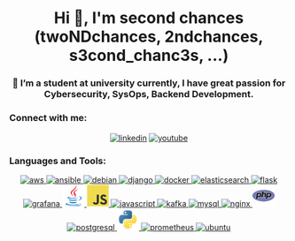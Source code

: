 <h1 align="center">Hi 👋, I'm second chances (twoNDchances, 2ndchances, s3cond_chanc3s, ...)</h1>
<h3 align="center">🌱 I’m a student at university currently, I have great passion for Cybersecurity, SysOps, Backend Development.</h3>

<h3 align="left">Connect with me:</h3>
<p align="center">
<a href="https://www.linkedin.com/in/xuan-thien-cao-2b1528243" target="blank"><img align="center" src="https://raw.githubusercontent.com/rahuldkjain/github-profile-readme-generator/master/src/images/icons/Social/linked-in-alt.svg" alt="linkedin" height="30" width="40" /></a>
<a href="https://www.youtube.com/@s3cond_chanc3s" target="blank"><img align="center" src="https://raw.githubusercontent.com/rahuldkjain/github-profile-readme-generator/master/src/images/icons/Social/youtube.svg" alt="youtube" height="30" width="40" /></a>
</p>

<h3 align="left">Languages and Tools:</h3>
<p align="center"> <a href="https://aws.amazon.com" target="_blank" rel="noreferrer"> <img src="https://i0.wp.com/amach.com/wp-content/uploads/2023/10/aww-logo-blue-background.png?resize=1024%2C1024&ssl=1" alt="aws" width="40" height="40"/> </a> <a href="https://www.ansible.com/" target="_blank" rel="noreferrer"> <img src="https://store-images.s-microsoft.com/image/apps.7382.2f126fc9-e5f7-4774-88d3-a5ffdefb6e0f.bed83f0a-19ad-416f-bf82-6d4bcbfb2142.c87160df-97e8-40a7-9c96-732e499d758c" alt="ansible" width="40" height="40"/> </a> <a href="https://www.debian.org/" target="_blank" rel="noreferrer"> <img src="https://upload.wikimedia.org/wikipedia/commons/thumb/6/66/Openlogo-debianV2.svg/1200px-Openlogo-debianV2.svg.png" alt="debian" width="35" height="40"/> </a> <a href="https://www.djangoproject.com/" target="_blank" rel="noreferrer"> <img src="https://www.svgrepo.com/show/353657/django-icon.svg" alt="django" width="40" height="40"/> </a> <a href="https://www.docker.com/" target="_blank" rel="noreferrer"> <img src="https://encrypted-tbn0.gstatic.com/images?q=tbn:ANd9GcRCAJH4R87uV3Rvncs3L3urjeNESAfJGTMTrA&s" alt="docker" width="40" height="40"/> </a> <a href="https://www.elastic.co" target="_blank" rel="noreferrer"> <img src="https://www.vectorlogo.zone/logos/elastic/elastic-icon.svg" alt="elasticsearch" width="40" height="40"/> </a> <a href="https://flask.palletsprojects.com/" target="_blank" rel="noreferrer"> <img src="https://icon.icepanel.io/Technology/png-shadow-512/Flask.png" alt="flask" width="40" height="40"/> </a> <a href="https://grafana.com" target="_blank" rel="noreferrer"> <img src="https://www.vectorlogo.zone/logos/grafana/grafana-icon.svg" alt="grafana" width="40" height="40"/> </a> <a href="https://www.java.com" target="_blank" rel="noreferrer"> <img src="https://raw.githubusercontent.com/devicons/devicon/master/icons/java/java-original.svg" alt="java" width="40" height="40"/> </a> <a href="https://developer.mozilla.org/en-US/docs/Web/JavaScript" target="_blank" rel="noreferrer"> <img src="https://raw.githubusercontent.com/devicons/devicon/master/icons/javascript/javascript-original.svg" alt="javascript" width="40" height="40"/> </a> <a href="https://brand.jquery.org/" target="_blank" rel="noreferrer"> <img src="https://cdn.worldvectorlogo.com/logos/jquery-4.svg" alt="javascript" width="40" height="40"/> </a> <a href="https://kafka.apache.org/" target="_blank" rel="noreferrer"> <img src="https://logosandtypes.com/wp-content/uploads/2020/07/kafka.png" alt="kafka" width="40" height="40"/> </a> <a href="https://www.mysql.com/" target="_blank" rel="noreferrer"> <img src="https://cdn-icons-png.flaticon.com/512/5968/5968313.png" alt="mysql" width="40" height="40"/> </a> <a href="https://www.nginx.com" target="_blank" rel="noreferrer"> <img src="https://www.svgrepo.com/show/373924/nginx.svg" alt="nginx" width="40" height="40"/> </a> <a href="https://www.php.net" target="_blank" rel="noreferrer"> <img src="https://raw.githubusercontent.com/devicons/devicon/master/icons/php/php-original.svg" alt="php" width="40" height="40"/> </a> <a href="https://www.postgresql.org" target="_blank" rel="noreferrer"> <img src="https://upload.wikimedia.org/wikipedia/commons/thumb/2/29/Postgresql_elephant.svg/993px-Postgresql_elephant.svg.png" alt="postgresql" width="40" height="40"/> </a> <a href="https://www.python.org" target="_blank" rel="noreferrer"> <img src="https://raw.githubusercontent.com/devicons/devicon/master/icons/python/python-original.svg" alt="python" width="40" height="40"/> </a> <a href="https://www.prometheus.io" target="_blank" rel="noreferrer"> <img src="https://upload.wikimedia.org/wikipedia/commons/thumb/3/38/Prometheus_software_logo.svg/2066px-Prometheus_software_logo.svg.png" alt="prometheus" width="40" height="40"/> </a> <a href="https://ubuntu.com/" target="_blank" rel="noreferrer"> <img src="https://seeklogo.com/images/U/ubuntu-logo-A5C173CA34-seeklogo.com.png" alt="ubuntu" width="40" height="40"/> </a> </p>

